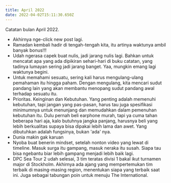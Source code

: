 ```yaml
---
title: April 2022
date: 2022-04-02T15:11:30.650Z
---
```

Catatan bulan April 2022.<!--more-->

* Akhirnya nge-click new post lagi.
* Ramadan kembali hadir di tengah-tengah kita, itu artinya waktunya ambil banyak bonus!!!
* Udah ngerasa capek buat nulis, jadi jarang nulis lagi. Bahkan untuk mencatat apa yang ada dipikiran sehari-hari di buku catatan, yang tadinya lumayan sering jadi jarang banget. Yaa, mungkin emang lagi waktunya begini.
* Untuk memahami sesuatu, sering kali harus mengulang-ulang pemahaman itu hingga paham. Dengan mengulang, kita mencari sudut pandang lain yang akan membantu menopang sudut pandang awal terhadap sesuatu itu.
* Prioritas. Keinginan dan Kebutuhan. Yang penting adalah memenuhi kebutuhan, tapi jangan yang pas-pasan, harus tau juga spesifikasi minimumnya untuk menunjang dan memudahkan dalam pemenuhan kebutuhan itu. Dulu pernah beli earphone murah, tapi ya cuma tahan beberapa hari aja, kalo butuhnya jangka panjang, harusnya beli yang lebih berkualitas supaya bisa dipakai lebih lama dan awet. Yang dibutuhkan adalah fungsinya, bukan 'ada' nya.
* Dunia makin gak karuan
* Nyoba buat benerin mindset, setelah nonton video yang lewat di timeline. Masuk surga itu gampang, masuk neraka itu susah. Siapa tau bisa ngebantu biar lebih gampang menjadi lebih baik lagi.
* DPC Sea Tour 2 udah selesai, 3 tim teratas divisi 1 bakal ikut turnamen major di Stockholm. Akhirnya ada ajang yang mempertemukan tim terbaik di masing-masing region, menentukan siapa yang terbaik saat ini. Juga sebagai tabungan poin untuk menuju The International.